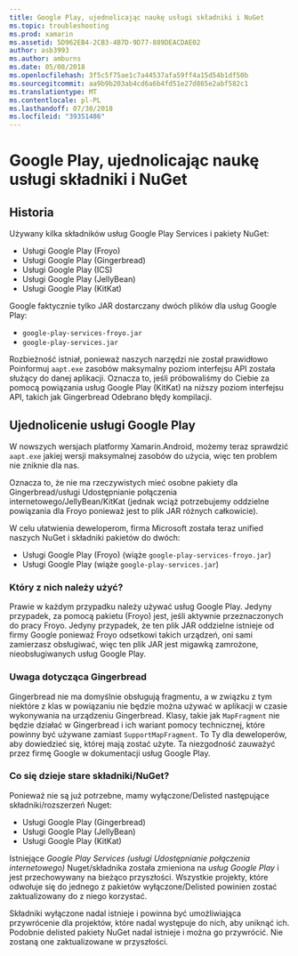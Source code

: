 ```yaml
---
title: Google Play, ujednolicając naukę usługi składniki i NuGet
ms.topic: troubleshooting
ms.prod: xamarin
ms.assetid: 5D962EB4-2CB3-4B7D-9D77-889DEACDAE02
author: asb3993
ms.author: amburns
ms.date: 05/08/2018
ms.openlocfilehash: 3f5c5f75ae1c7a44537afa59ff4a15d54b1df50b
ms.sourcegitcommit: aa9b9b203ab4cd6a6b4fd51e27d865e2abf582c1
ms.translationtype: MT
ms.contentlocale: pl-PL
ms.lasthandoff: 07/30/2018
ms.locfileid: "39351486"
---
```

# <a name="unifying-google-play-services-components-and-nuget"></a>Google Play, ujednolicając naukę usługi składniki i NuGet

## <a name="history"></a>Historia

Używany kilka składników usług Google Play Services i pakiety NuGet:

-   Usługi Google Play (Froyo)
-   Usługi Google Play (Gingerbread)
-   Usługi Google Play (ICS)
-   Usługi Google Play (JellyBean)
-   Usługi Google Play (KitKat)

Google faktycznie tylko JAR dostarczany dwóch plików dla usług Google Play:

-   `google-play-services-froyo.jar`
-   `google-play-services.jar`

Rozbieżność istniał, ponieważ naszych narzędzi nie został prawidłowo Poinformuj `aapt.exe` zasobów maksymalny poziom interfejsu API została służący do danej aplikacji. Oznacza to, jeśli próbowaliśmy do Ciebie za pomocą powiązania usług Google Play (KitKat) na niższy poziom interfejsu API, takich jak Gingerbread Odebrano błędy kompilacji.

## <a name="unifying-google-play-services"></a>Ujednolicenie usługi Google Play

W nowszych wersjach platformy Xamarin.Android, możemy teraz sprawdzić `aapt.exe` jakiej wersji maksymalnej zasobów do użycia, więc ten problem nie zniknie dla nas.

Oznacza to, że nie ma rzeczywistych mieć osobne pakiety dla Gingerbread/usługi Udostępnianie połączenia internetowego/JellyBean/KitKat (jednak wciąż potrzebujemy oddzielne powiązania dla Froyo ponieważ jest to plik JAR różnych całkowicie).

W celu ułatwienia deweloperom, firma Microsoft została teraz unified naszych NuGet i składniki pakietów do dwóch:

-   Usługi Google Play (Froyo) (wiąże `google-play-services-froyo.jar`)
-   Usługi Google Play (wiąże `google-play-services.jar`)

### <a name="which-one-should-be-used"></a>Który z nich należy użyć?

Prawie w każdym przypadku należy używać usług Google Play. Jedyny przypadek, za pomocą pakietu (Froyo) jest, jeśli aktywnie przeznaczonych do pracy Froyo. Jedyny przypadek, że ten plik JAR oddzielne istnieje od firmy Google ponieważ Froyo odsetkowi takich urządzeń, oni sami zamierzasz obsługiwać, więc ten plik JAR jest migawką zamrożone, nieobsługiwanych usług Google Play.

### <a name="note-about-gingerbread"></a>Uwaga dotycząca Gingerbread

Gingerbread nie ma domyślnie obsługują fragmentu, a w związku z tym niektóre z klas w powiązaniu nie będzie można używać w aplikacji w czasie wykonywania na urządzeniu Gingerbread. Klasy, takie jak `MapFragment` nie będzie działać w Gingerbread i ich wariant pomocy technicznej, które powinny być używane zamiast `SupportMapFragment`. To Ty dla deweloperów, aby dowiedzieć się, której mają zostać użyte. Ta niezgodność zauważyć przez firmę Google w dokumentacji usług Google Play.

### <a name="what-happens-to-the-old-componentsnugets"></a>Co się dzieje stare składniki/NuGet?

Ponieważ nie są już potrzebne, mamy wyłączone/Delisted następujące składniki/rozszerzeń Nuget:

-   Usługi Google Play (Gingerbread)
-   Usługi Google Play (JellyBean)
-   Usługi Google Play (KitKat)

Istniejące _Google Play Services (usługi Udostępnianie połączenia internetowego)_ Nuget/składnika została zmieniona na _usług Google Play_ i jest przechowywany na bieżąco przyszłości. Wszystkie projekty, które odwołuje się do jednego z pakietów wyłączone/Delisted powinien zostać zaktualizowany do z niego korzystać.

Składniki wyłączone nadal istnieje i powinna być umożliwiająca przywrócenie dla projektów, które nadal występuje do nich, aby uniknąć ich. Podobnie delisted pakiety NuGet nadal istnieje i można go przywrócić. Nie zostaną one zaktualizowane w przyszłości.
